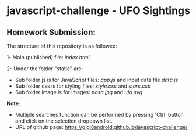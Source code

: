 # javascript-challenge - UFO Sightings

## Homework Submission:

The structure of this repository is as followed: <br/>

1- Main (published) file: _index.html_

2- Under the folder "static" are:

  - Sub folder js is for JavaScript files: _app.js_ and input data file _data.js_
  - Sub folder css is for styling files: _style.css_ and _stars.css_
  - Sub folder image is for images: _nasa.jpg_ and _ufo.svg_


**Note:** 
- Multiple searches function can be performed by pressing 'Ctrl' button and click on the selection dropdown list.
- URL of github page: https://gigi8android.github.io/javascript-challenge/
